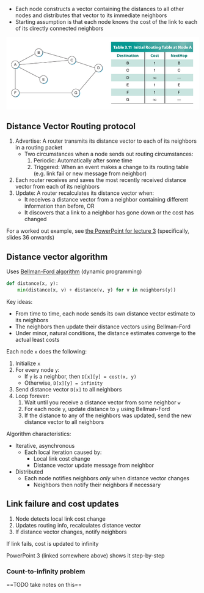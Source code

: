- Each node constructs a vector containing the distances to all other nodes and distributes that vector to its immediate neighbors
- Starting assumption is that each node knows the cost of the link to each of its directly connected neighbors

![Table of costs](img/distance-vector-cost-table.png)

## Distance Vector Routing protocol

1. Advertise: A router transmits its distance vector to each of its neighbors in a routing packet
	- Two circumstances when a node sends out routing circumstances:
		1. Periodic: Automatically after some time
		2. Triggered: When an event makes a change to its routing table (e.g. link fail or new message from neighbor)
1. Each router receives and saves the most recently received distance vector from each of its neighbors
2. Update: A router recalculates its distance vector when:
	- It receives a distance vector from a neighbor containing different information than before, OR
	- It discovers that a link to a neighbor has gone down or the cost has changed

For a worked out example, see [the PowerPoint for lecture 3](https://www.cs.umd.edu/class/spring2024/cmsc417/course_materials/slides/3_internetworking_DV_routing.pptx) (specifically, slides 36 onwards)

## Distance vector algorithm

Uses [Bellman-Ford algorithm](https://en.wikipedia.org/wiki/Bellman%E2%80%93Ford_algorithm) (dynamic programming)

```python
def distance(x, y):
    min(distance(x, v) + distance(v, y) for v in neighbors(y))
```

Key ideas:
- From time to time, each node sends its own distance vector estimate to its neighbors
- The neighbors then update their distance vectors using Bellman-Ford
- Under minor, natural conditions, the distance estimates converge to the actual least costs

Each node `x` does the following:

1. Initialize `x`
2. For every node `y`:
	- If `y` is a neighbor, then `D[x][y] = cost(x, y)`
	- Otherwise, `D[x][y] = infinity`
3. Send distance vector `D[x]` to all neighbors
4. Loop forever:
	1. Wait until you receive a distance vector from some neighbor `w`
	2. For each node `y`, update distance to `y` using Bellman-Ford
	3. If the distance to any of the neighbors was updated, send the new distance vector to all neighbors

Algorithm characteristics:
- Iterative, asynchronous
	- Each local iteration caused by:
		- Local link cost change
		- Distance vector update message from neighbor
- Distributed
	- Each node notifies neighbors *only* when distance vector changes
		- Neighbors then notify their neighbors if necessary

## Link failure and cost updates

1. Node detects local link cost change
2. Updates routing info, recalculates distance vector
3. If distance vector changes, notify neighbors

If link fails, cost is updated to infinity

PowerPoint 3 (linked somewhere above) shows it step-by-step

### Count-to-infinity problem

==TODO take notes on this==
